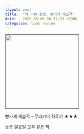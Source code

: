```yaml
---
layout: post
title:  "책 리뷰 쉰셋. 빵가게 재습격"
date:   2022-03-06 00:32:23 +0900
categories: book review
---
```

<img width=240px style="border:1px solid black;" src="https://shopping-phinf.pstatic.net/main_3249050/32490505728.20220527042156.jpg?type=w300">

빵가게 재습격 - 무라카미 하루키 ★★★

늦은 일요일 오후 같은 책.
